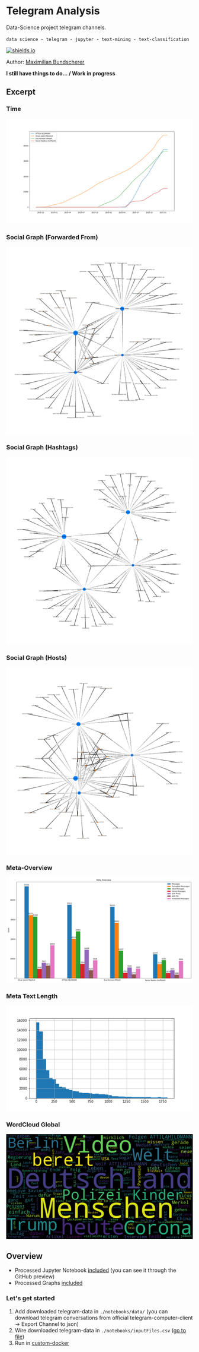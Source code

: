 # Telegram Analysis

Data-Science project telegram channels.

``data science - telegram - jupyter - text-mining - text-classification``

[![shields.io](http://img.shields.io/badge/license-Apache2-blue.svg)](http://www.apache.org/licenses/LICENSE-2.0.txt)

Author: [Maximilian Bundscherer](https://bundscherer-online.de)

**I still have things to do... / Work in progress**

## Excerpt

### Time

![](./notebooks/output/time-plot.png)

### Social Graph (Forwarded From)

![](./notebooks/output/social-graph-forwarded-from.png)

### Social Graph (Hashtags)

![](./notebooks/output/social-graph-hashtag.png)

### Social Graph (Hosts)

![](./notebooks/output/social-graph-host.png)

### Meta-Overview

![](./notebooks/output/meta-overview.png)

### Meta Text Length

![](./notebooks/output/meta-text-length-hist.png)

### WordCloud Global

![](./notebooks/output/wordcloud-global.png)

## Overview

- Processed Jupyter Notebook [included](./notebooks/Telegram.ipynb) (you can see it through the GitHub preview)
- Processed Graphs [included](./notebooks/output/)

### Let's get started

1. Add downloaded telegram-data in ``./notebooks/data/`` (you can download telegram conversations from official telegram-computer-client -> Export Channel to json)
2. Wire downloaded telegram-data in ``./notebooks/inputFiles.csv`` ([go to file](./notebooks/inputFiles.csv))
3. Run in [custom-docker](./docker/)